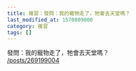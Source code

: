 ```yaml
---
title: 複習：發問：我的寵物走了，牠會去天堂嗎？
last_modified_at: 1570809000
category: 複習
tags: []
---
```


<p>發問：我的寵物走了，牠會去天堂嗎？<br/>
<a href="/posts/269199004" target="_blank">/posts/269199004</a></p>
<p> </p>
